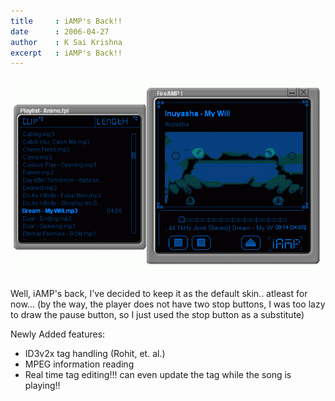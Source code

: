 ```yaml
---
title     : iAMP's Back!!
date      : 2006-04-27
author    : K Sai Krishna
excerpt   : iAMP's Back!!
---
```

![iAmp](/img/iAmp.2.gif)

Well, iAMP's back, I've decided to keep it as the default skin.. atleast for now... (by the way, the player does not have two stop buttons, I was too lazy to draw the pause button, so I just used the stop button as a substitute)

Newly Added features:

* ID3v2x tag handling (Rohit, et. al.)
* MPEG information reading
* Real time tag editing!!! can even update the tag while the song is playing!!
